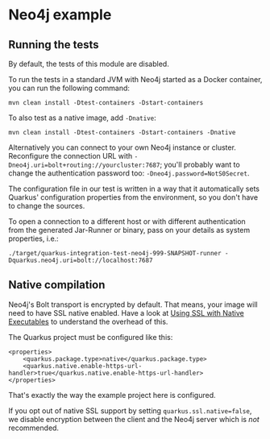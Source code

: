 # Neo4j example

## Running the tests

By default, the tests of this module are disabled.

To run the tests in a standard JVM with Neo4j started as a Docker container, you can run the following command:

```
mvn clean install -Dtest-containers -Dstart-containers
```

To also test as a native image, add `-Dnative`:

```
mvn clean install -Dtest-containers -Dstart-containers -Dnative
```

Alternatively you can connect to your own Neo4j instance or cluster.
Reconfigure the connection URL with `-Dneo4j.uri=bolt+routing://yourcluster:7687`;
you'll probably want to change the authentication password too: `-Dneo4j.password=NotS0Secret`.

The configuration file in our test is written in a way that it automatically sets Quarkus' configuration properties
from the environment, so you don't have to change the sources.


To open a connection to a different host or with different authentication from the generated Jar-Runner or binary,
pass on your details as system properties, i.e.:

```
./target/quarkus-integration-test-neo4j-999-SNAPSHOT-runner -Dquarkus.neo4j.uri=bolt://localhost:7687
```


## Native compilation

Neo4j's Bolt transport is encrypted by default.
That means, your image will need to have SSL native enabled.
Have a look at [Using SSL with Native Executables](https://quarkus.io/guides/native-and-ssl-guide) to understand the overhead of this.

The Quarkus project must be configured like this:

```
<properties>
    <quarkus.package.type>native</quarkus.package.type>
    <quarkus.native.enable-https-url-handler>true</quarkus.native.enable-https-url-handler>
</properties>
```

That's exactly the way the example project here is configured.

If you opt out of native SSL support by setting `quarkus.ssl.native=false`,
we disable encryption between the client and the Neo4j server which is *not* recommended.
